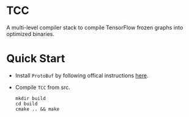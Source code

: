 # TCC
A multi-level compiler stack to compile TensorFlow frozen graphs into optimized binaries.

# Quick Start
* Install `ProtoBuf` by following offical instructions [here](https://github.com/protocolbuffers/protobuf/blob/master/src/README.md).
* Compile `TCC` from src.

    ```
    mkdir build
    cd build
    cmake .. && make
    ```
